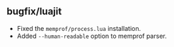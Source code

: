 ## bugfix/luajit

* Fixed the `memprof/process.lua` installation.
* Added `--human-readable` option to memprof parser.

